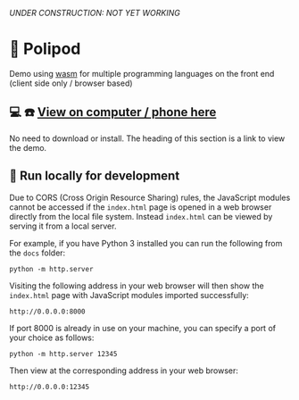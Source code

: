*UNDER CONSTRUCTION: NOT YET WORKING*

# :octopus: Polipod

Demo using [wasm](https://webassembly.org/) for multiple programming languages on the front end (client side only / browser based)

## :computer: :phone: [View on computer / phone here](https://trichoplax.github.io/polipod)

No need to download or install. The heading of this section is a link to view the demo.

## :wrench: Run locally for development

Due to CORS (Cross Origin Resource Sharing) rules, the JavaScript modules cannot be accessed if the `index.html` page is opened in a web browser directly from the local file system. Instead `index.html` can be viewed by serving it from a local server.

For example, if you have Python 3 installed you can run the following from the `docs` folder:

```
python -m http.server
```

Visiting the following address in your web browser will then show the `index.html` page with JavaScript modules imported successfully:

```
http://0.0.0.0:8000
```

If port 8000 is already in use on your machine, you can specify a port of your choice as follows:

```
python -m http.server 12345
```

Then view at the corresponding address in your web browser:

```
http://0.0.0.0:12345
```
